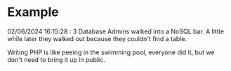 # Example

<!-- replace-with-date starts -->
02/06/2024 16:15:28 : 3 Database Admins walked into a NoSQL bar. A little while later they walked out because they couldn't find a table.
<!-- replace-with-date ends -->

<!-- replace-with-joke starts -->
Writing PHP is like peeing in the swimming pool, everyone did it, but we don't need to bring it up in public.
<!-- replace-with-joke ends -->